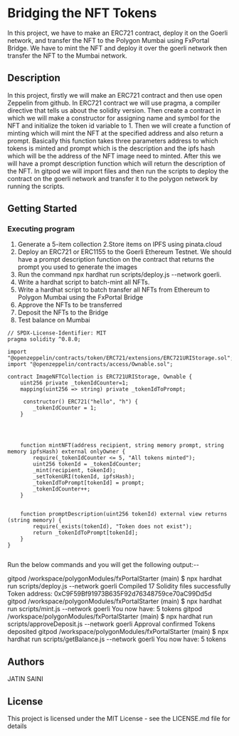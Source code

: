 # Bridging the NFT Tokens

In this project, we have to make an ERC721 contract, deploy it on the Goerli network, and transfer the NFT to the Polygon Mumbai using  FxPortal Bridge. We have to mint the NFT and deploy it over the goerli network then transfer the NFT to the Mumbai network.

## Description

In this project, firstly we will make an ERC721 contract and then use open Zeppelin from github. In ERC721 contract we will use pragma, a compiler directive that tells us about the solidity version. Then create a contract in which we will make a constructor for assigning name and symbol for the NFT and initialize the token id variable to 1. Then we will create a function of minting which will mint the NFT at the specified address and also return a prompt. Basically this function takes three parameters address to which tokens is minted and prompt which is the description and the ipfs hash which will be the address of the NFT image need to minted. After this we will have a prompt description function which will return the description of the NFT. In gitpod we will import files and then run the scripts to deploy the  contract on the goerli network and transfer it to the polygon network by running the scripts.

## Getting Started

### Executing program

1. Generate a 5-item collection 
2.Store items on IPFS using pinata.cloud
3. Deploy an ERC721 or ERC1155 to the Goerli Ethereum Testnet. We should have a prompt description function on the contract that returns the prompt you used to generate the images
4. Run the command npx hardhat run scripts/deploy.js --network goerli.
5. Write a hardhat script to batch-mint all NFTs. 
6. Write a hardhat script to batch transfer all NFTs from Ethereum to Polygon Mumbai using the FxPortal Bridge
7. Approve the NFTs to be transferred
8. Deposit the NFTs to the Bridge
9. Test balance on Mumbai 
```
// SPDX-License-Identifier: MIT
pragma solidity ^0.8.0;

import "@openzeppelin/contracts/token/ERC721/extensions/ERC721URIStorage.sol";
import "@openzeppelin/contracts/access/Ownable.sol";

contract ImageNFTCollection is ERC721URIStorage, Ownable {
    uint256 private _tokenIdCounter=1;
    mapping(uint256 => string) private _tokenIdToPrompt;

     constructor() ERC721("hello", "h") {
        _tokenIdCounter = 1; 
    }

   

   
    function mintNFT(address recipient, string memory prompt, string memory ipfsHash) external onlyOwner {
        require(_tokenIdCounter <= 5, "All tokens minted");
        uint256 tokenId = _tokenIdCounter;
        _mint(recipient, tokenId);
        _setTokenURI(tokenId, ipfsHash);
        _tokenIdToPrompt[tokenId] = prompt;
        _tokenIdCounter++;
    }

    
    function promptDescription(uint256 tokenId) external view returns (string memory) {
        require(_exists(tokenId), "Token does not exist");
        return _tokenIdToPrompt[tokenId];
    }
}


```
Run the below commands and you will get the following output:--


gitpod /workspace/polygonModules/fxPortalStarter (main) $ npx hardhat run scripts/deploy.js --network goerli
Compiled 17 Solidity files successfully
Token address: 0xC9F59Bf91973B635F92d76348759ce70aC99Dd5d
gitpod /workspace/polygonModules/fxPortalStarter (main) $ npx hardhat run scripts/mint.js --network goerli
You now have: 5 tokens
gitpod /workspace/polygonModules/fxPortalStarter (main) $ npx hardhat run scripts/approveDeposit.js --network goerli
Approval confirmed
Tokens deposited
gitpod /workspace/polygonModules/fxPortalStarter (main) $ npx hardhat run scripts/getBalance.js --network goerli
You now have: 5 tokens



## Authors

JATIN SAINI


## License

This project is licensed under the MIT License - see the LICENSE.md file for details
